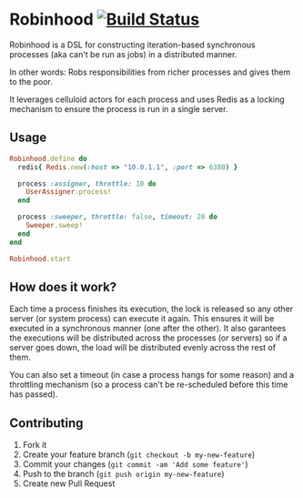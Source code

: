 # Robinhood [![Build Status](https://www.travis-ci.org/codegram/robinhood.png?branch=master)](https://www.travis-ci.org/codegram/robinhood)

Robinhood is a DSL for constructing iteration-based synchronous processes
(aka can't be run as jobs) in a distributed manner.

In other words: Robs responsibilities from richer processes and gives them to
the poor.

It leverages celluloid actors for each process and uses Redis as a locking
mechanism to ensure the process is run in a single server.

## Usage

```ruby
Robinhood.define do
  redis{ Redis.new(:host => "10.0.1.1", :port => 6380) }

  process :assigner, throttle: 10 do
    UserAssigner.process!
  end

  process :sweeper, throttle: false, timeout: 20 do
    Sweeper.sweep!
  end
end

Robinhood.start
```

## How does it work?

Each time a process finishes its execution, the lock is released so any other
server (or system process) can execute it again. This ensures it will be
executed in a synchronous manner (one after the other). It also garantees the
executions will be distributed across the processes (or servers) so if a server
goes down, the load will be distributed evenly across the rest of them.

You can also set a timeout (in case a process hangs for some reason) and a
throttling mechanism (so a process can't be re-scheduled before this time has
passed).

## Contributing

1. Fork it
2. Create your feature branch (`git checkout -b my-new-feature`)
3. Commit your changes (`git commit -am 'Add some feature'`)
4. Push to the branch (`git push origin my-new-feature`)
5. Create new Pull Request
